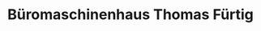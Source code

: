 ---
title: "Büromaschinenhaus Thomas Fürtig"
url: /bamberg/bueromaschinenhaus-thomas-fuertig/
shop: Möbel
---